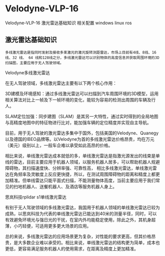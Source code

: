 # Velodyne-VLP-16
Velodyne-VLP-16 激光雷达基础知识  相关配置 windows linux ros
## 激光雷达基础知识
    多线激光雷达是指同时发射及接收多束激光的激光旋转测距雷达，市场上目前有4线、8线、16 线、32 线、 64 线和128线之分，多线激光雷达可以识别物体的高度信息并获取周围环境的3D扫描图，主要应用于无人驾驶领域。

Velodyne多线激光雷达

在无人驾驶领域，多线激光雷达主要有以下两个核心作用：

3D建模及环境感知：通过多线激光雷达可以扫描到汽车周围环境的3D模型，运用相关算法对比上一帧及下一帧环境的变化，能较为容易的检测出周围的车辆及行人。

SLAM定位加强：同步建图（SLAM）是其另一大特性，通过实时得到的全局地图与高精度地图中的特征物进行比对，能加强车辆的定位精度并实现自主导航。

目前，用于无人驾驶的激光雷达多集中于国外，包括美国的Velodyne、Quanegy以及德国的IBEO品牌等。以Velodyne为首的多线激光雷达价格昂贵，均在万元（美元）级别以上，一般车企难以承受如此高昂的价格。

相比来说，单线激光雷达成本就低的多，单线激光雷达是指激光源发出的线束是单线的雷达，目前主要应用于机器人领域，以服务机器人居多，可以帮助机器人规避障碍物，其扫描速度快、分辨率强、可靠性高， 相比多线激光雷达，单线激光雷达在角频率及灵敏度上反应更快捷，所以，在测试周围障碍物的距离和精度上都更加精准。但单线雷达只能平面式扫描，不能测量物体高度，当前主要应用于我们常见的扫地机器人、送餐机器人、及酒店等服务机器人身上。

思岚科技rplidar s1单线激光雷达

有别于无人驾驶领域的多线激光雷达，我国用于机器人领域的单线激光雷达已较为成熟，以思岚科技为代表的单线激光雷达已能达到40米的测量半径，同时，可以有效避免环境光与强日光的干扰，在室内外均能稳定使用，除此之外，其机身超薄，小巧轻便，可适用更多更大场景的应用。

总的来说，多线激光雷达的应用场景更为复杂，对性能的要求更高，但其价格昂贵，是大多数企业难以承受的。相比来说，单线激光雷达的结构更为简单，成本也更低，更容易满足服务机器人的使用需求，在距离及精度上更加精准。
